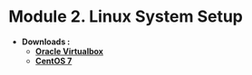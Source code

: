 # Module **2.**  Linux System Setup

* __Downloads :__
  * [__Oracle Virtualbox__][0]
  * [__CentOS 7__][1]
  
[0]: https://www.virtualbox.org/wiki/Downloads
[1]: http://mirror01.idc.hinet.net/centos/7.7.1908/isos/x86_64/
